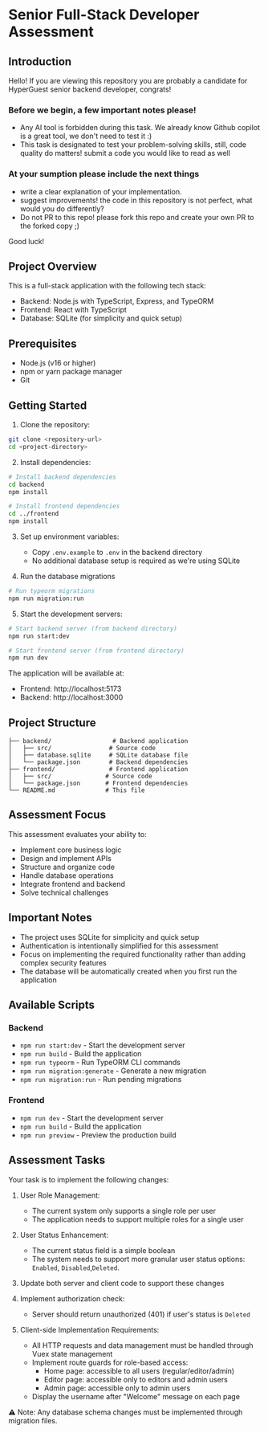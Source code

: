 # Senior Full-Stack Developer Assessment

## Introduction

Hello! If you are viewing this repository you are probably a candidate for HyperGuest senior backend developer, congrats!

### Before we begin, a few important notes please!

- Any AI tool is forbidden during this task. We already know Github copilot is a great tool, we don't need to test it :)
- This task is designated to test your problem-solving skills, still, code quality do matters! submit a code you would like to read as well

### At your sumption please include the next things

- write a clear explanation of your implementation.
- suggest improvements! the code in this repository is not perfect, what would you do differently?
- Do not PR to this repo! please fork this repo and create your own PR to the forked copy ;)

Good luck!

## Project Overview

This is a full-stack application with the following tech stack:

- Backend: Node.js with TypeScript, Express, and TypeORM
- Frontend: React with TypeScript
- Database: SQLite (for simplicity and quick setup)

## Prerequisites

- Node.js (v16 or higher)
- npm or yarn package manager
- Git

## Getting Started

1. Clone the repository:

```bash
git clone <repository-url>
cd <project-directory>
```

2. Install dependencies:

```bash
# Install backend dependencies
cd backend
npm install

# Install frontend dependencies
cd ../frontend
npm install
```

3. Set up environment variables:

   - Copy `.env.example` to `.env` in the backend directory
   - No additional database setup is required as we're using SQLite

4. Run the database migrations

```bash
# Run typeorm migrations
npm run migration:run
```

5. Start the development servers:

```bash
# Start backend server (from backend directory)
npm run start:dev

# Start frontend server (from frontend directory)
npm run dev
```

The application will be available at:

- Frontend: http://localhost:5173
- Backend: http://localhost:3000

## Project Structure

```
├── backend/                 # Backend application
│   ├── src/                # Source code
│   ├── database.sqlite     # SQLite database file
│   └── package.json        # Backend dependencies
├── frontend/               # Frontend application
│   ├── src/               # Source code
│   └── package.json       # Frontend dependencies
└── README.md              # This file
```

## Assessment Focus

This assessment evaluates your ability to:

- Implement core business logic
- Design and implement APIs
- Structure and organize code
- Handle database operations
- Integrate frontend and backend
- Solve technical challenges

## Important Notes

- The project uses SQLite for simplicity and quick setup
- Authentication is intentionally simplified for this assessment
- Focus on implementing the required functionality rather than adding complex security features
- The database will be automatically created when you first run the application

## Available Scripts

### Backend

- `npm run start:dev` - Start the development server
- `npm run build` - Build the application
- `npm run typeorm` - Run TypeORM CLI commands
- `npm run migration:generate` - Generate a new migration
- `npm run migration:run` - Run pending migrations

### Frontend

- `npm run dev` - Start the development server
- `npm run build` - Build the application
- `npm run preview` - Preview the production build

## Assessment Tasks

Your task is to implement the following changes:

1. User Role Management:

   - The current system only supports a single role per user
   - The application needs to support multiple roles for a single user

2. User Status Enhancement:

   - The current status field is a simple boolean
   - The system needs to support more granular user status options: `Enabled`, `Disabled`,`Deleted`.

3. Update both server and client code to support these changes

4. Implement authorization check:

   - Server should return unauthorized (401) if user's status is `Deleted`

5. Client-side Implementation Requirements:
   - All HTTP requests and data management must be handled through Vuex state management
   - Implement route guards for role-based access:
     - Home page: accessible to all users (regular/editor/admin)
     - Editor page: accessible only to editors and admin users
     - Admin page: accessible only to admin users
   - Display the username after "Welcome" message on each page

⚠️ Note: Any database schema changes must be implemented through migration files.
